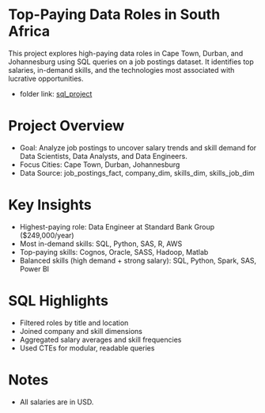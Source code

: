 # Top-Paying Data Roles in South Africa
This project explores high-paying data roles in Cape Town, Durban, and Johannesburg using SQL queries on a job postings dataset. It identifies top salaries, in-demand skills, and the technologies most associated with lucrative opportunities.

- folder link: [sql_project](/sql_project/)


# Project Overview
- Goal: Analyze job postings to uncover salary trends and skill demand for Data Scientists, Data Analysts, and Data Engineers.
- Focus Cities: Cape Town, Durban, Johannesburg
- Data Source: job_postings_fact, company_dim, skills_dim, skills_job_dim

# Key Insights
-  Highest-paying role: Data Engineer at Standard Bank Group ($249,000/year)
-  Most in-demand skills: SQL, Python, SAS, R, AWS
-  Top-paying skills: Cognos, Oracle, SASS, Hadoop, Matlab
-  Balanced skills (high demand + strong salary): SQL, Python, Spark, SAS, Power BI

# SQL Highlights
- Filtered roles by title and location
- Joined company and skill dimensions
- Aggregated salary averages and skill frequencies
- Used CTEs for modular, readable queries

# Notes
- All salaries are in USD.
